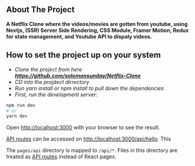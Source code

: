 ## About The Project

**A Netflix Clone where the videos/movies are gotten from youtube, using Nextjs, (SSR) Server Side Rendering, CSS Module, Framer Motion, Redux for state management, and Youtube API to dispaly videos.**

## How to set the project up on your system

- _Clone the project from here **https://github.com/solomonsunday/Netflix-Clone**_
- _CD into the projdect dirrectory_
- _Run yarn install or npm install to pull down the dependencies_
- _First, run the development server:_

```bash / terminal
npm run dev
# or
yarn dev
```

Open [http://localhost:3000](http://localhost:3000) with your browser to see the result.

[API routes](https://nextjs.org/docs/api-routes/introduction) can be accessed on [http://localhost:3000/api/hello](http://localhost:3000/api/hello). This

The `pages/api` directory is mapped to `/api/*`. Files in this directory are treated as [API routes](https://nextjs.org/docs/api-routes/introduction) instead of React pages.
